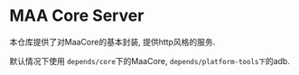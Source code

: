 # MAA Core Server

本仓库提供了对MaaCore的基本封装, 提供http风格的服务.

默认情况下使用 `depends/core`下的MaaCore, `depends/platform-tools下`的adb.
